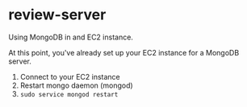 # review-server





Using MongoDB in and EC2 instance.

At this point, you've already set up your EC2 instance for a MongoDB server.
1. Connect to your EC2 instance
2. Restart mongo daemon (mongod)
3. `sudo service mongod restart`
